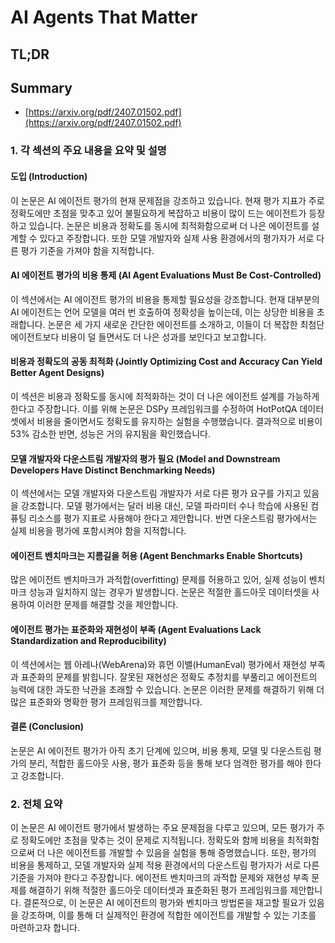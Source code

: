 # AI Agents That Matter
## TL;DR
## Summary
- [https://arxiv.org/pdf/2407.01502.pdf](https://arxiv.org/pdf/2407.01502.pdf)

### 1. 각 섹션의 주요 내용을 요약 및 설명

#### 도입 (Introduction)

이 논문은 AI 에이전트 평가의 현재 문제점을 강조하고 있습니다. 현재 평가 지표가 주로 정확도에만 초점을 맞추고 있어 불필요하게 복잡하고 비용이 많이 드는 에이전트가 등장하고 있습니다. 논문은 비용과 정확도를 동시에 최적화함으로써 더 나은 에이전트를 설계할 수 있다고 주장합니다. 또한 모델 개발자와 실제 사용 환경에서의 평가자가 서로 다른 평가 기준을 가져야 함을 지적합니다.

#### AI 에이전트 평가의 비용 통제 (AI Agent Evaluations Must Be Cost-Controlled)

이 섹션에서는 AI 에이전트 평가의 비용을 통제할 필요성을 강조합니다. 현재 대부분의 AI 에이전트는 언어 모델을 여러 번 호출하여 정확성을 높이는데, 이는 상당한 비용을 초래합니다. 논문은 세 가지 새로운 간단한 에이전트를 소개하고, 이들이 더 복잡한 최첨단 에이전트보다 비용이 덜 들면서도 더 나은 성과를 보인다고 보고합니다.

#### 비용과 정확도의 공동 최적화 (Jointly Optimizing Cost and Accuracy Can Yield Better Agent Designs)

이 섹션은 비용과 정확도를 동시에 최적화하는 것이 더 나은 에이전트 설계를 가능하게 한다고 주장합니다. 이를 위해 논문은 DSPy 프레임워크를 수정하여 HotPotQA 데이터셋에서 비용을 줄이면서도 정확도를 유지하는 실험을 수행했습니다. 결과적으로 비용이 53% 감소한 반면, 성능은 거의 유지됨을 확인했습니다.

#### 모델 개발자와 다운스트림 개발자의 평가 필요 (Model and Downstream Developers Have Distinct Benchmarking Needs)

이 섹션에서는 모델 개발자와 다운스트림 개발자가 서로 다른 평가 요구를 가지고 있음을 강조합니다. 모델 평가에서는 달러 비용 대신, 모델 파라미터 수나 학습에 사용된 컴퓨팅 리소스를 평가 지표로 사용해야 한다고 제안합니다. 반면 다운스트림 평가에서는 실제 비용을 평가에 포함시켜야 함을 지적합니다.

#### 에이전트 벤치마크는 지름길을 허용 (Agent Benchmarks Enable Shortcuts)

많은 에이전트 벤치마크가 과적합(overfitting) 문제를 허용하고 있어, 실제 성능이 벤치마크 성능과 일치하지 않는 경우가 발생합니다. 논문은 적절한 홀드아웃 데이터셋을 사용하여 이러한 문제를 해결할 것을 제안합니다.

#### 에이전트 평가는 표준화와 재현성이 부족 (Agent Evaluations Lack Standardization and Reproducibility)

이 섹션에서는 웹 아레나(WebArena)와 휴먼 이밸(HumanEval) 평가에서 재현성 부족과 표준화의 문제를 밝힙니다. 잘못된 재현성은 정확도 추정치를 부풀리고 에이전트의 능력에 대한 과도한 낙관을 초래할 수 있습니다. 논문은 이러한 문제를 해결하기 위해 더 많은 표준화와 명확한 평가 프레임워크를 제안합니다.

#### 결론 (Conclusion)

논문은 AI 에이전트 평가가 아직 초기 단계에 있으며, 비용 통제, 모델 및 다운스트림 평가의 분리, 적합한 홀드아웃 사용, 평가 표준화 등을 통해 보다 엄격한 평가를 해야 한다고 강조합니다.

### 2. 전체 요약

이 논문은 AI 에이전트 평가에서 발생하는 주요 문제점을 다루고 있으며, 모든 평가가 주로 정확도에만 초점을 맞추는 것이 문제로 지적됩니다. 정확도와 함께 비용을 최적화함으로써 더 나은 에이전트를 개발할 수 있음을 실험을 통해 증명했습니다. 또한, 평가의 비용을 통제하고, 모델 개발자와 실제 적용 환경에서의 다운스트림 평가자가 서로 다른 기준을 가져야 한다고 주장합니다. 에이전트 벤치마크의 과적합 문제와 재현성 부족 문제를 해결하기 위해 적절한 홀드아웃 데이터셋과 표준화된 평가 프레임워크를 제안합니다. 결론적으로, 이 논문은 AI 에이전트의 평가와 벤치마크 방법론을 재고할 필요가 있음을 강조하며, 이를 통해 더 실제적인 환경에 적합한 에이전트를 개발할 수 있는 기초를 마련하고자 합니다.